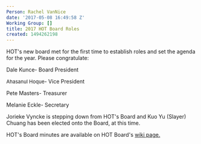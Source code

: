 ```yaml
---
Person: Rachel VanNice
date: '2017-05-08 16:49:58 Z'
Working Group: []
title: 2017 HOT Board Roles
created: 1494262198
---
```

<p>HOT's new board met for the first time to establish roles and set the agenda for the year. Please congratulate:</p><p>Dale Kunce- Board President</p><p><span style="font-variant-numeric: inherit; font-stretch: inherit; font-size: 13px; line-height: inherit;">Ahasanul Hoque</span>- Vice President</p><p>Pete Masters- Treasurer</p><p>Melanie Eckle- Secretary&nbsp;</p><p>Jorieke Vyncke is stepping down from HOT's Board and Kuo Yu (Slayer) Chuang has been elected onto the Board, at this time.</p><p>HOT's Board minutes are available on HOT Board's <a href="https://wiki.openstreetmap.org/wiki/Humanitarian_OSM_Team/Meetings#Meetings_of_the_Board_of_Directors" target="_blank">wiki page.</a></p>

